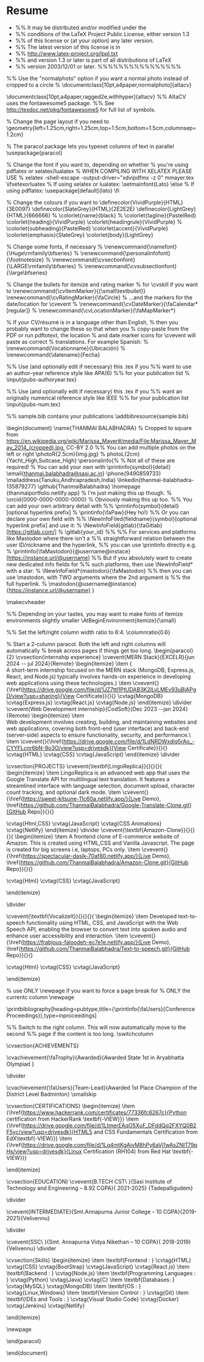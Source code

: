 # Resume
- %% It may be distributed and/or modified under the
- %% conditions of the LaTeX Project Public License, either version 1.3
- %% of this license or (at your option) any later version.
- %% The latest version of this license is in
- %%    http://www.latex-project.org/lppl.txt
- %% and version 1.3 or later is part of all distributions of LaTeX
- %% version 2003/12/01 or later.
%%%%%%%%%%%%%%%%

%% Use the "normalphoto" option if you want a normal photo instead of cropped to a circle
% \documentclass[10pt,a4paper,normalphoto]{altacv}

\documentclass[10pt,a4paper,ragged2e,withhyper]{altacv}
%% AltaCV uses the fontawesome5 package.
%% See http://texdoc.net/pkg/fontawesome5 for full list of symbols.

% Change the page layout if you need to
\geometry{left=1.25cm,right=1.25cm,top=1.5cm,bottom=1.5cm,columnsep=1.2cm}

% The paracol package lets you typeset columns of text in parallel
\usepackage{paracol}


% Change the font if you want to, depending on whether
% you're using pdflatex or xelatex/lualatex
% WHEN COMPILING WITH XELATEX PLEASE USE
% xelatex -shell-escape -output-driver="xdvipdfmx -z 0" mmayer.tex
\ifxetexorluatex
  % If using xelatex or lualatex:
  \setmainfont{Lato}
\else
  % If using pdflatex:
  \usepackage[default]{lato}
\fi

% Change the colours if you want to
\definecolor{VividPurple}{HTML}{3E0097}
\definecolor{SlateGrey}{HTML}{2E2E2E}
\definecolor{LightGrey}{HTML}{666666}
% \colorlet{name}{black}
% \colorlet{tagline}{PastelRed}
\colorlet{heading}{VividPurple}
\colorlet{headingrule}{VividPurple}
% \colorlet{subheading}{PastelRed}
\colorlet{accent}{VividPurple}
\colorlet{emphasis}{SlateGrey}
\colorlet{body}{LightGrey}

% Change some fonts, if necessary
% \renewcommand{\namefont}{\Huge\rmfamily\bfseries}
% \renewcommand{\personalinfofont}{\footnotesize}
% \renewcommand{\cvsectionfont}{\LARGE\rmfamily\bfseries}
% \renewcommand{\cvsubsectionfont}{\large\bfseries}

% Change the bullets for itemize and rating marker
% for \cvskill if you want to
\renewcommand{\cvItemMarker}{{\small\textbullet}}
\renewcommand{\cvRatingMarker}{\faCircle}
% ...and the markers for the date/location for \cvevent
% \renewcommand{\cvDateMarker}{\faCalendar*[regular]}
% \renewcommand{\cvLocationMarker}{\faMapMarker*}


% If your CV/résumé is in a language other than English,
% then you probably want to change these so that when you
% copy-paste from the PDF or run pdftotext, the location
% and date marker icons for \cvevent will paste as correct
% translations. For example Spanish:
% \renewcommand{\locationname}{Ubicación}
% \renewcommand{\datename}{Fecha}


%% Use (and optionally edit if necessary) this .tex if you
%% want to use an author-year reference style like APA(6)
%% for your publication list
% \input{pubs-authoryear.tex}

%% Use (and optionally edit if necessary) this .tex if you
%% want an originally numerical reference style like IEEE
%% for your publication list
\input{pubs-num.tex}

%% sample.bib contains your publications
\addbibresource{sample.bib}

\begin{document}
\name{THANMAI BALABHADRA}
% Cropped to square from https://en.wikipedia.org/wiki/Marissa_Mayer#/media/File:Marissa_Mayer_May_2014_(cropped).jpg, CC-BY 2.0
%% You can add multiple photos on the left or right
\photoR{2.5cm}{img.jpg}
% photoL{2cm}{Yacht_High,Suitcase_High}
\personalinfo{%
  % Not all of these are required!
  % You can add your own with \printinfo{symbol}{detail}
  \email{thanmai.balabhadra@sasi.ac.in}
  \phone{9490859733}
  \mailaddress{Tanuku,Andhrapradesh,India}
  \linkedin{thanmai-balabhadra-135879277}
\github{ThanmaiBalabhadra}
\homepage {thanmaiportfolio.netlify.app}
  % I'm just making this up though.
% \orcid{0000-0000-0000-0000} % Obviously making this up too.
  %% You can add your own arbitrary detail with
  %% \printinfo{symbol}{detail}[optional hyperlink prefix]
  % \printinfo{\faPaw}{Hey ho!}
  %% Or you can declare your own field with
  %% \NewInfoFiled{fieldname}{symbol}[optional hyperlink prefix] and use it:
  % \NewInfoField{gitlab}{\faGitlab}[https://gitlab.com/]
  % \gitlab{your_id}
	%%
  %% For services and platforms like Mastodon where there isn't a
  %% straightforward relation between the user ID/nickname and the hyperlink,
  %% you can use \printinfo directly e.g.
  % \printinfo{\faMastodon}{@username@instace}[https://instance.url/@username]
  %% But if you absolutely want to create new dedicated info fields for
  %% such platforms, then use \NewInfoField* with a star:
  % \NewInfoField*{mastodon}{\faMastodon}
  %% then you can use \mastodon, with TWO arguments where the 2nd argument is
  %% the full hyperlink.
  % \mastodon{@username@instance}{https://instance.url/@username}
}

\makecvheader

%% Depending on your tastes, you may want to make fonts of itemize environments slightly smaller
\AtBeginEnvironment{itemize}{\small}

%% Set the left/right column width ratio to 6:4.
\columnratio{0.6}

% Start a 2-column paracol. Both the left and right columns will automatically
% break across pages if things get too long.
\begin{paracol}{2}
\cvsection{internship experience}
\cvevent{MERN Stack}{EXCELR}{jun 2024 -- jul 2024}{Remote}
\begin{itemize}
\item {  
A short-term internship focused on the MERN stack (MongoDB, Express.js, React, and Node.js) typically involves hands-on experience in developing web applications using these technologies.} 
 \item \cvevent{}{\href{https://drive.google.com/file/d/1JZ7ttl1PtUDAB3K2lLvLMEv93uBjAPgD/view?usp=sharing}{View Certificate}}{}{}
\cvtag{MongoDB}
\cvtag{Express.js}
\cvtag{React.js}
\cvtag{Node.js}
\end{itemize}
\divider
\cvevent{Web Development internship}{CodSoft}{Dec 2023 --jan 2024}{Remote}
\begin{itemize}
\item  
Web development involves creating, building, and maintaining websites and web applications, covering both front-end (user interface) and back-end (server-side) aspects to ensure functionality, security, and performance.\\
\item \cvevent{}{\href{https://drive.google.com/file/d/1LdNRDWxdIq5rAo_-CYYFLcnr6bN-8o3O/view?usp=drivesdk}{View Certificate}}{}{}
\cvtag{HTML}
\cvtag{CSS}
\cvtag{JavaScript}
\end{itemize}
\divider

\cvsection{PROJECTS}
\cvevent{\textbf{LingoReplica}}{}{}{}{
\begin{itemize}
    \item LingoReplica is an advanced web app that uses the Google Translate API for multilingual text translation. It features a streamlined interface with language selection, document upload, character count tracking, and optional dark mode.
    \item \cvevent{}{\href{https://sweet-kitsune-11c60a.netlify.app/}{Live Demo}, \href{https://github.com/ThanmaiBalabhadra/Google-Translate-Clone.git}{GitHub Repo}}{}{}


    
\cvtag{Html,CSS}
\cvtag{JavaScript}
\cvtag{CSS Animations}
\cvtag{Netlify}
    \end{itemize}
    \divider
\cvevent{\textbf{Amazon-Clone}}{}{}{}{
\begin{itemize}
    \item A frontend clone of E-commerce website of Amazon. This is created using HTML,CSS and Vanilla Javascript. The page is created for big screens i.e, laptops, PCs only.
    \item \cvevent{}{\href{https://spectacular-dasik-70af80.netlify.app/}{Live Demo}, \href{https://github.com/ThanmaiBalabhadra/Amazon-Clone.git}{GitHub Repo}}{}{}




\cvtag{Html}
\cvtag{CSS}
\cvtag{JavaScript}


\end{itemize}

\divider


\cvevent{\textbf{VocalizeIt}}{}{}{}{
\begin{itemize}
    \item Developed text-to-speech functionality using HTML, CSS, and JavaScript with the Web Speech API, enabling the browser to convert text into spoken audio and enhance user accessibility and interaction.
    \item \cvevent{}{\href{https://frabjous-faloodeh-ec7e1e.netlify.app/}{Live Demo}, \href{https://github.com/ThanmaiBalabhadra/Text-to-speech.git}{GitHub Repo}}{}{}
    

\cvtag{Html}
\cvtag{CSS}
\cvtag{JavaScript}

\end{itemize}

% use ONLY \newpage if you want to force a page break for
% ONLY the currentc column
\newpage


\printbibliography[heading=pubtype,title={\printinfo{\faUsers}{Conference Proceedings}},type=inproceedings]

%% Switch to the right column. This will now automatically move to the second
%% page if the content is too long.
\switchcolumn

\cvsection{ACHIEVEMENTS}

\cvachievement{\faTrophy}{Awarded}{Awarded State 1st in Aryabhatta Olympiad }

\divider

\cvachievement{\faUsers}{Team-Lead}{Awarded 1st Place Champion of the District Level Badminton}
\smallskip

\cvsection{CERTIFICATIONS}
\begin{itemize}
     \item {\href{https://www.hackerrank.com/certificates/77336fc6267c}{Python certification from HackerRank \textbf{-VIEW}}}
        \item {\href{https://drive.google.com/file/d/1LtmerEAqO5XuF_DFddQq2FXYQ0B2F5yc/view?usp=drivesdk}{HTML5 and CSS Fundamentals Certification from EdX\textbf{-VIEW}}}
        \item {\href{https://drive.google.com/file/d/1Lq4mtKgAivM8hPy6aVj1wAsZNIT79pHs/view?usp=drivesdk}{Linux Certification (RH104) from Red Hat \textbf{-VIEW}}}
    
\end{itemize}

\cvsection{EDUCATION}
\cvevent{B.TECH CST\ }{Sasi Institute of Technology and Engineering – 8.92 CGPA}{ 2021-2025} {Tadepalligudem}

\divider

\cvevent{INTERMEDIATE}{Smt.Annapurna Junior College – 10 CGPA}{2019-2021}{Velivennu}

\divider

\cvevent{SSC\ }{Smt. Annapurna Vidya Nikethan – 10 CGPA}{ 2018-2019} {Velivennu}
\divider

\cvsection{Skills}
\begin{itemize}
    \item \textbf{Frontend :  } 
    \cvtag{HTML} \cvtag{CSS} \cvtag{BootStrap} \cvtag{JavaScript} \cvtag{React.js}
    \item \textbf{Backend : }
    \cvtag{Node.js}
     \item \textbf{Programming Languages : } \cvtag{Python} \cvtag{Java} \cvtag{C}
    \item \textbf{Databases: } \cvtag{MySQL} \cvtag{MongoDB}
    \item \textbf{OS : }
    \cvtag{Linux,Windows}
     \item \textbf{Version Control : } 
    \cvtag{Git}
     \item \textbf{IDEs and Tools : } 
  \cvtag{Visual Studio Code}  \cvtag{Docker} \cvtag{Jenkins} \cvtag{Netlify}
    
\end{itemize}

\newpage

\end{paracol}

\end{document}
